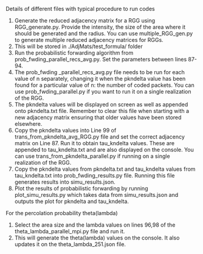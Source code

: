 Details of different files with typical procedure to run codes
1. Generate the reduced adjacency matrix for a RGG using RGG_generate.py. Provide the intensity, the size of the area where it should be generated and the radius. You can use multiple_RGG_gen.py to generate multiple reduced adjacency matrices for RGGs.
2. This will be stored in ./AdjMats/test_formula/ folder
3. Run the probabilistic forwarding algorithm from prob_fwding_parallel_recs_avg.py. Set the parameters between lines 87-94.
4. The prob_fwding _parallel_recs_avg.py file needs to be run for each value of n separately, changing it when the pkndelta value has been found for a  particular value of n: the number of coded packets. You can use prob_fwding_parallel.py if you want to run it on a single realization of the RGG.
5. The pkndelta values will be displayed on screen as well as appended onto pkndelta.txt file. Remember to clear this file when starting with a new adjacency matrix ensuring that older values have been stored elsewhere.
6. Copy the pkndelta values into Line 99 of trans_from_pkndelta_avg_RGG.py file and set the correct adjacency matrix on Line 87. Run it to obtain tau_kndelta values. These are appended to tau_kndelta.txt and are also displayed on the console. You can use trans_from_pkndelta_parallel.py if running on a single realization of the RGG.
7. Copy the pkndelta values from pkndelta.txt and tau_kndelta values from tau_kndelta.txt into prob_fwding_results.py file. Running this file generates results into simu_results.json.
8. Plot the results of probabilistic forwarding by running plot_simu_results.py which takes data from simu_results.json and outputs the plot for pkndelta and tau_kndelta.

For the percolation probability theta(lambda)
1. Select the area size and the lambda values on lines 96,98 of the theta_lambda_parallel_mpi.py file and run it.
2. This will generate the theta(lambda) values on the console. It also updates it on the theta_lambda_251.json file.
